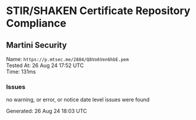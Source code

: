# STIR/SHAKEN Certificate Repository Compliance

## Martini Security

Name: `https://p.mtsec.me/2884/Q8Vo6Ven6hbE.pem`\
Tested At: 26 Aug 24 17:52 UTC\
Time: 131ms

### Issues

no warning, or error, or notice date level issues were found

Generated: 26 Aug 24 18:03 UTC